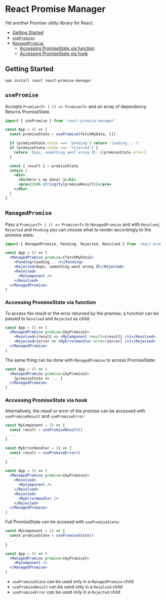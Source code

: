 # React Promise Manager

Yet another Promise utility library for React.

<!-- TOC depthFrom:2 -->

- [Getting Started](#getting-started)
- [`usePromise`](#usepromise)
- [`ManagedPromise`](#managedpromise)
  - [Accessing PromiseState via function](#accessing-promisestate-via-function)
  - [Accessing PromiseState via hook](#accessing-promisestate-via-hook)

<!-- /TOC -->

## Getting Started

```
npm install react react-promise-manager
```

## `usePromise`

Accepts `Promise<T> | () => Promise<T>` and an array of dependency. Returns PromiseState.

```jsx
import { usePromise } from 'react-promise-manager'

const App = () => {
  const promiseState = usePromise(fetchMyData, [])

  if (promiseState.state === 'pending') return 'loading... ⏱'
  if (promiseState.state === 'rejected') {
    return `Oops, something went wrong 😞: ${promiseState.error}`
  }

  const { result } = promiseState
  return (
    <div>
      <h1>Here's my data! 🎉</h1>
      <pre>{JSON.stringify(promiseResult)}</pre>
    </div>
  )
}
```

## `ManagedPromise`

Pass a `Promise<T> | () => Promise<T>` to `ManagedPromise` and with `Resolved`, `Rejected` and `Pending` you can choose what to render accordingly to the promise state.

```jsx
import { ManagedPromise, Pending, Rejected, Resolved } from 'react-promise-manager'

const App = () => (
  <ManagedPromise promise={fetchMyData}>
    <Pending>loading... ⏱</Pending>
    <Rejected>Oops, something went wrong 😞</Rejected>
    <Resolved>
      <MyComponent />
    </Resolved>
  </ManagedPromise>
)
```

### Accessing PromiseState via function

To access the result or the error returned by the promise, a function can be passed to `Resolved` and `Rejected` as child:

```jsx
const App = () => (
  <ManagedPromise promise={myPromise}>
    <Resolved>{result => <MyComponent result={result} />}</Resolved>
    <Rejected>{error => <MyErrorHandler error={error} />}</Rejected>
  </ManagedPromise>
)
```

The same thing can be done with `ManagedPromise` to access PromiseState:

```jsx
const App = () => (
  <ManagedPromise promise={myPromise}>
    {promiseState => ... }
  </ManagedPromise>
)
```

### Accessing PromiseState via hook

Alternatively, the result or error of the promise can be accessed with `usePromiseResult` and `usePromiseError`:

```jsx
const MyComponent = () => {
  const result = usePromiseResult()
  ...
}

const MyErrorHandler = () => {
  const result = usePromiseError()
  ...
}

const App = () => (
  <ManagedPromise promise={myPromise}>
    <Resolved>
      <MyComponent />
    </Resolved>
    <Rejected>
      <MyErrorHandler />
    </Rejected>
  </ManagedPromise>
)
```

Full PromiseState can be accesed with `usePromiseState`:

```jsx
const MyComponent = () => {
  const promiseState = usePromiseState()
  ...
}

const App = () => (
  <ManagedPromise promise={myPromise}>
    <MyComponent />
  </ManagedPromise>
)
```

- `usePromiseState` can be used only in a `ManagedPromise` child
- `usePromiseResult` can be used only in a `Resolved` child
- `usePromiseError` can be used only in a `Rejected` child
